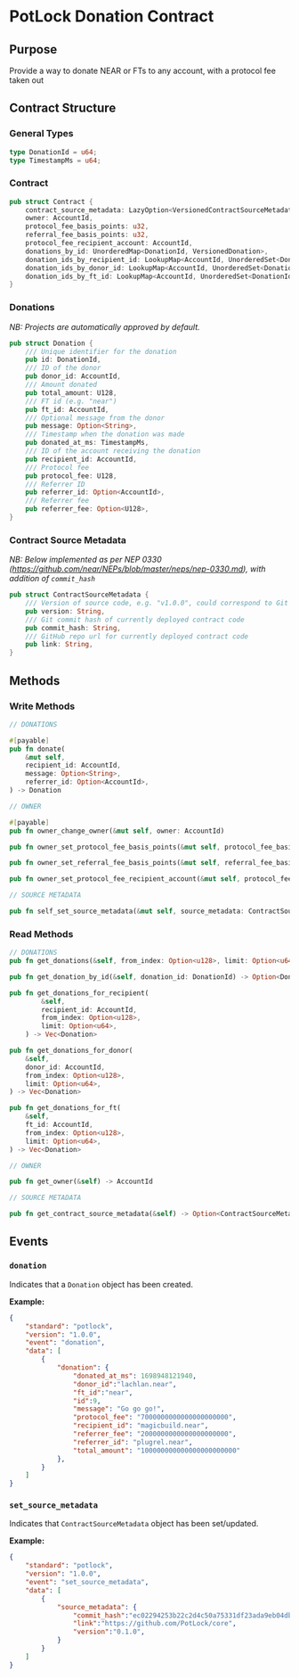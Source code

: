 # PotLock Donation Contract

## Purpose

Provide a way to donate NEAR or FTs to any account, with a protocol fee taken out

## Contract Structure

### General Types

```rs
type DonationId = u64;
type TimestampMs = u64;
```

### Contract

```rs
pub struct Contract {
    contract_source_metadata: LazyOption<VersionedContractSourceMetadata>,
    owner: AccountId,
    protocol_fee_basis_points: u32,
    referral_fee_basis_points: u32,
    protocol_fee_recipient_account: AccountId,
    donations_by_id: UnorderedMap<DonationId, VersionedDonation>,
    donation_ids_by_recipient_id: LookupMap<AccountId, UnorderedSet<DonationId>>,
    donation_ids_by_donor_id: LookupMap<AccountId, UnorderedSet<DonationId>>,
    donation_ids_by_ft_id: LookupMap<AccountId, UnorderedSet<DonationId>>,
}
```

### Donations

_NB: Projects are automatically approved by default._

```rs
pub struct Donation {
    /// Unique identifier for the donation
    pub id: DonationId,
    /// ID of the donor               
    pub donor_id: AccountId,
    /// Amount donated         
    pub total_amount: U128,
    /// FT id (e.g. "near")
    pub ft_id: AccountId,
    /// Optional message from the donor          
    pub message: Option<String>,
    /// Timestamp when the donation was made
    pub donated_at_ms: TimestampMs,
    /// ID of the account receiving the donation  
    pub recipient_id: AccountId,
    /// Protocol fee
    pub protocol_fee: U128,
    /// Referrer ID
    pub referrer_id: Option<AccountId>,
    /// Referrer fee
    pub referrer_fee: Option<U128>,
}
```

### Contract Source Metadata

_NB: Below implemented as per NEP 0330 (https://github.com/near/NEPs/blob/master/neps/nep-0330.md), with addition of `commit_hash`_

```rs
pub struct ContractSourceMetadata {
    /// Version of source code, e.g. "v1.0.0", could correspond to Git tag
    pub version: String,
    /// Git commit hash of currently deployed contract code
    pub commit_hash: String,
    /// GitHub repo url for currently deployed contract code
    pub link: String,
}
```

## Methods

### Write Methods

```rs
// DONATIONS

#[payable]
pub fn donate(
    &mut self,
    recipient_id: AccountId,
    message: Option<String>,
    referrer_id: Option<AccountId>,
) -> Donation

// OWNER

#[payable]
pub fn owner_change_owner(&mut self, owner: AccountId)

pub fn owner_set_protocol_fee_basis_points(&mut self, protocol_fee_basis_points: u32)

pub fn owner_set_referral_fee_basis_points(&mut self, referral_fee_basis_points: u32)

pub fn owner_set_protocol_fee_recipient_account(&mut self, protocol_fee_recipient_account: AccountId)

// SOURCE METADATA

pub fn self_set_source_metadata(&mut self, source_metadata: ContractSourceMetadata) // only callable by the contract account (reasoning is that this should be able to be updated by the same account that can deploy code to the account)

```

### Read Methods

```rs
// DONATIONS
pub fn get_donations(&self, from_index: Option<u128>, limit: Option<u64>) -> Vec<Donation>

pub fn get_donation_by_id(&self, donation_id: DonationId) -> Option<Donation>

pub fn get_donations_for_recipient(
        &self,
        recipient_id: AccountId,
        from_index: Option<u128>,
        limit: Option<u64>,
    ) -> Vec<Donation>

pub fn get_donations_for_donor(
    &self,
    donor_id: AccountId,
    from_index: Option<u128>,
    limit: Option<u64>,
) -> Vec<Donation>

pub fn get_donations_for_ft(
    &self,
    ft_id: AccountId,
    from_index: Option<u128>,
    limit: Option<u64>,
) -> Vec<Donation>

// OWNER

pub fn get_owner(&self) -> AccountId

// SOURCE METADATA

pub fn get_contract_source_metadata(&self) -> Option<ContractSourceMetadata>
```

## Events

### `donation`

Indicates that a `Donation` object has been created.

**Example:**

```json
{
    "standard": "potlock",
    "version": "1.0.0",
    "event": "donation",
    "data": [
        {
            "donation": {
                "donated_at_ms": 1698948121940,
                "donor_id":"lachlan.near",
                "ft_id":"near",
                "id":9,
                "message": "Go go go!",
                "protocol_fee": "7000000000000000000000",
                "recipient_id": "magicbuild.near",
                "referrer_fee": "2000000000000000000000",
                "referrer_id": "plugrel.near",
                "total_amount": "100000000000000000000000"
            },
        }
    ]
}
```

### `set_source_metadata`

Indicates that `ContractSourceMetadata` object has been set/updated.

**Example:**

```json
{
    "standard": "potlock",
    "version": "1.0.0",
    "event": "set_source_metadata",
    "data": [
        {
            "source_metadata": {
                "commit_hash":"ec02294253b22c2d4c50a75331df23ada9eb04db",
                "link":"https://github.com/PotLock/core",
                "version":"0.1.0",
            }
        }
    ]
}
```